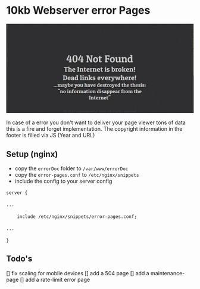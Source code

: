 # 10kb Webserver error Pages

![404 Page](.assets/404_sample.jpg)

In case of a error you don't want to deliver your page viewer tons of data
this is a fire and forget implementation.
The copyright information in the footer is filled via JS (Year and URL)

## Setup (nginx)

- copy the `errorDoc` folder to `/var/www/errorDoc`
- copy the `error-pages.conf` to `/etc/nginx/snippets`
- include the config to your server config

``` config
server {

...

    include /etc/nginx/snippets/error-pages.conf;

...

}
```

## Todo's

[] fix scaling for mobile devices
[] add a 504 page
[] add a maintenance-page
[] add a rate-limit error page
